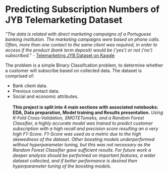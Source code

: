 # Predicting Subscription Numbers of JYB Telemarketing Dataset
<em>"The data is related with direct marketing campaigns of a Portuguese banking institution. The marketing campaigns were based on phone calls. Often, more than one contact to the same client was required, in order to access if the product (bank term deposit) would be ('yes') or not ('no') subscribed."</em> - <a href="https://www.kaggle.com/datasets/aguado/telemarketing-jyb-dataset">Telemarketing JYB Dataset on Kaggle</a><br>

The problem is a simple Binary Classifcation problem, to determine whether a customer will subscribe based on collected data.
The dataset is comprised of:
- Bank client data.
- Previous contact data.
- Social and economic attributes.
<br><br>
<b>This project is split into 4 main sections with associated notebooks: EDA, Data preparation, Model training and Results presentation.</b>
<i>Using K-Fold Cross-Validation, SMOTETomeks, and a Random Forest Classifier, a highly accurate model was trained to predict customer subscription with a high recall and precision score resulting an a very high F1-Score. F1-Score was used as a metric due to the high skewedness of the dataset. Other boosting models underperformed without hyperparameter tuning, but this was not necessary as the Random Forest Classifier gave sufficient results. For future work a deeper analysis should be performed on important features, a wider dataset collected, and if better performance is desired then hyperparameter tuning of the boosting models.</i>